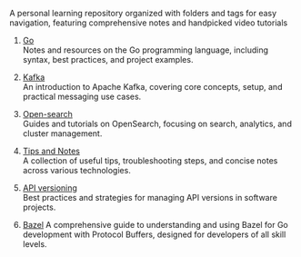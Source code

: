 
A personal learning repository organized with folders and tags for easy navigation, featuring comprehensive notes and handpicked video tutorials

1. [Go](go/go.md)  
    Notes and resources on the Go programming language, including syntax, best practices, and project examples.

2. [Kafka](kafka/kafka-basics.md)  
    An introduction to Apache Kafka, covering core concepts, setup, and practical messaging use cases.

3. [Open-search](openSearch/open_search.md)  
    Guides and tutorials on OpenSearch, focusing on search, analytics, and cluster management.

4. [Tips and Notes](tips.md)  
    A collection of useful tips, troubleshooting steps, and concise notes across various technologies.

5. [API versioning](/api-versioning-guide/README.md)  
    Best practices and strategies for managing API versions in software projects.

6. [Bazel](/others/bazel.md)
    A comprehensive guide to understanding and using Bazel for Go development with Protocol Buffers, designed for developers of all skill levels.
